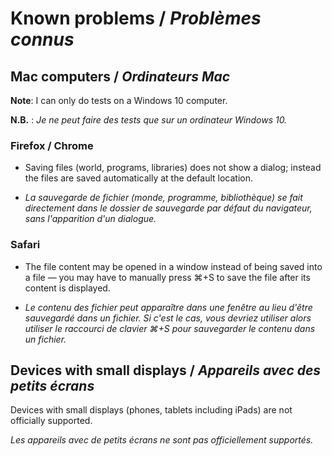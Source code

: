 # Known problems / _Problèmes connus_

## Mac computers / _Ordinateurs Mac_

**Note**: I can only do tests on a Windows 10 computer.

**N.B.** : _Je ne peut faire des tests que sur un ordinateur Windows 10._

### Firefox / Chrome

* Saving files (world, programs, libraries) does not show a dialog;
instead the files are saved automatically at the default location.

* _La sauvegarde de fichier (monde, programme, bibliothèque)
se fait directement dans le dossier de sauvegarde par défaut du navigateur, sans l'apparition d'un dialogue._

### Safari

* The file content may be opened in a window instead of being saved into
a file — you may have to manually press ⌘+S to save the file after its content is displayed.

* _Le contenu des fichier peut apparaître dans une fenêtre au lieu d'être
sauvegardé dans un fichier. Si c'est le cas, vous devriez utiliser
alors utiliser le raccourci de clavier ⌘+S pour sauvegarder le contenu
dans un fichier._


## Devices with small displays / _Appareils avec des petits écrans_

Devices with small displays (phones, tablets including iPads) are
not officially supported.

_Les appareils avec de petits écrans ne sont pas officiellement supportés._
